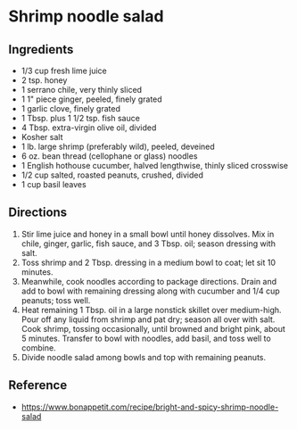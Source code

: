 # Shrimp noodle salad

## Ingredients
* 1/3 cup fresh lime juice
* 2 tsp. honey
* 1 serrano chile, very thinly sliced
* 1 1" piece ginger, peeled, finely grated
* 1 garlic clove, finely grated
* 1 Tbsp. plus 1 1/2 tsp. fish sauce
* 4 Tbsp. extra-virgin olive oil, divided
* Kosher salt
* 1 lb. large shrimp (preferably wild), peeled, deveined
* 6 oz. bean thread (cellophane or glass) noodles
* 1 English hothouse cucumber, halved lengthwise, thinly sliced crosswise
* 1/2 cup salted, roasted peanuts, crushed, divided
* 1 cup basil leaves

## Directions
1. Stir lime juice and honey in a small bowl until honey dissolves. Mix in chile, ginger, garlic, fish sauce, and 3 Tbsp. oil; season dressing with salt.
2. Toss shrimp and 2 Tbsp. dressing in a medium bowl to coat; let sit 10 minutes.
3. Meanwhile, cook noodles according to package directions. Drain and add to bowl with remaining dressing along with cucumber and 1/4 cup peanuts; toss well.
4. Heat remaining 1 Tbsp. oil in a large nonstick skillet over medium-high. Pour off any liquid from shrimp and pat dry; season all over with salt. Cook shrimp, tossing occasionally, until browned and bright pink, about 5 minutes. Transfer to bowl with noodles, add basil, and toss well to combine.
5. Divide noodle salad among bowls and top with remaining peanuts.

## Reference
* https://www.bonappetit.com/recipe/bright-and-spicy-shrimp-noodle-salad
